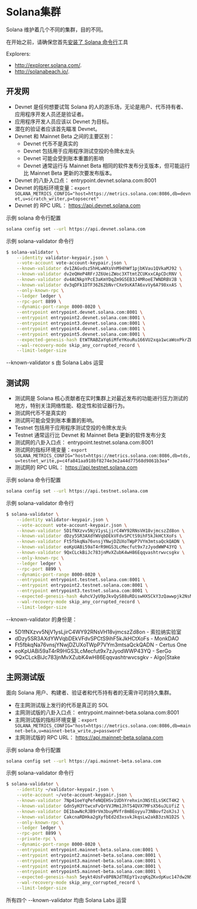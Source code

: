# Solana集群

Solana 维护着几个不同的集群，目的不同。

在开始之前，请确保您首先[安装了 Solana 命令行](https://docs.solana.com/cli/install-solana-cli-tools)工具

Explorers:

- http://explorer.solana.com/.
- http://solanabeach.io/.


## 开发网

- Devnet 是任何想要试驾 Solana 的人的游乐场，无论是用户、代币持有者、应用程序开发人员还是验证者。
- 应用程序开发人员应该以 Devnet 为目标。
- 潜在的验证者应该首先瞄准 Devnet。
- Devnet 和 Mainnet Beta 之间的主要区别：
    - Devnet 代币不是真实的
    - Devnet 包括用于应用程序测试空投的令牌水龙头
    - Devnet 可能会受到账本重置的影响
    - Devnet 通常运行与 Mainnet Beta 相同的软件发布分支版本，但可能运行比 Mainnet Beta 更新的次要发布版本。
- Devnet 的八卦入口点： entrypoint.devnet.solana.com:8001
- Devnet 的指标环境变量：`export SOLANA_METRICS_CONFIG="host=https://metrics.solana.com:8086,db=devnet,u=scratch_writer,p=topsecret"`
- Devnet 的 RPC URL： https://api.devnet.solana.com

示例 solana 命令行配置

```bash
solana config set --url https://api.devnet.solana.com
```

示例 solana-validator 命令行

```bash
$ solana-validator \
    --identity validator-keypair.json \
    --vote-account vote-account-keypair.json \
    --known-validator dv1ZAGvdsz5hHLwWXsVnM94hWf1pjbKVau1QVkaMJ92 \
    --known-validator dv2eQHeP4RFrJZ6UeiZWoc3XTtmtZCUKxxCApCDcRNV \
    --known-validator dv4ACNkpYPcE3aKmYDqZm9G5EB3J4MRoeE7WNDRBVJB \
    --known-validator dv3qDFk1DTF36Z62bNvrCXe9sKATA6xvVy6A798xxAS \
    --only-known-rpc \
    --ledger ledger \
    --rpc-port 8899 \
    --dynamic-port-range 8000-8020 \
    --entrypoint entrypoint.devnet.solana.com:8001 \
    --entrypoint entrypoint2.devnet.solana.com:8001 \
    --entrypoint entrypoint3.devnet.solana.com:8001 \
    --entrypoint entrypoint4.devnet.solana.com:8001 \
    --entrypoint entrypoint5.devnet.solana.com:8001 \
    --expected-genesis-hash EtWTRABZaYq6iMfeYKouRu166VU2xqa1wcaWoxPkrZBG \
    --wal-recovery-mode skip_any_corrupted_record \
    --limit-ledger-size
```

--known-validator s 由 Solana Labs 运营


## 测试网

- 测试网是 Solana 核心贡献者在实时集群上对最近发布的功能进行压力测试的地方，特别关注网络性能、稳定性和验证器行为。
- 测试网代币不是真实的
- 测试网可能会受到账本重置的影响。
- Testnet 包括用于应用程序测试空投的令牌水龙头
- Testnet 通常运行比 Devnet 和 Mainnet Beta 更新的软件发布分支
- 测试网的八卦入口点： entrypoint.testnet.solana.com:8001
- 测试网的指标环境变量：`export SOLANA_METRICS_CONFIG="host=https://metrics.solana.com:8086,db=tds,u=testnet_write,p=c4fa841aa918bf8274e3e2a44d77568d9861b3ea"`
- 测试网的 RPC URL： https://api.testnet.solana.com

示例 solana 命令行配置

```bash
solana config set --url https://api.testnet.solana.com
```

示例 solana-validator 命令行

```bash
$ solana-validator \
    --identity validator-keypair.json \
    --vote-account vote-account-keypair.json \
    --known-validator 5D1fNXzvv5NjV1ysLjirC4WY92RNsVH18vjmcszZd8on \
    --known-validator dDzy5SR3AXdYWVqbDEkVFdvSPCtS9ihF5kJkHCtXoFs \
    --known-validator Ft5fbkqNa76vnsjYNwjDZUXoTWpP7VYm3mtsaQckQADN \
    --known-validator eoKpUABi59aT4rR9HGS3LcMecfut9x7zJyodWWP43YQ \
    --known-validator 9QxCLckBiJc783jnMvXZubK4wH86Eqqvashtrwvcsgkv \
    --only-known-rpc \
    --ledger ledger \
    --rpc-port 8899 \
    --dynamic-port-range 8000-8020 \
    --entrypoint entrypoint.testnet.solana.com:8001 \
    --entrypoint entrypoint2.testnet.solana.com:8001 \
    --entrypoint entrypoint3.testnet.solana.com:8001 \
    --expected-genesis-hash 4uhcVJyU9pJkvQyS88uRDiswHXSCkY3zQawwpjk2NsNY \
    --wal-recovery-mode skip_any_corrupted_record \
    --limit-ledger-size
```

--known-validator 的身份是：
- 5D1fNXzvv5NjV1ysLjirC4WY92RNsVH18vjmcszZd8on - 索拉纳实验室
- dDzy5SR3AXdYWVqbDEkVFdvSPCtS9ihF5kJkHCtXoFs - MonkDAO
- Ft5fbkqNa76vnsjYNwjDZUXoTWpP7VYm3mtsaQckQADN - Certus One
- eoKpUABi59aT4rR9HGS3LcMecfut9x7zJyodWWP43YQ - SerGo
- 9QxCLckBiJc783jnMvXZubK4wH86Eqqvashtrwvcsgkv - Algo|Stake

## 主网测试版

面向 Solana 用户、构建者、验证者和代币持有者的无需许可的持久集群。

- 在主网测试版上发行的代币是真正的 SOL
- 主网测试版的八卦入口点： entrypoint.mainnet-beta.solana.com:8001
- 主网测试版的指标环境变量：`export SOLANA_METRICS_CONFIG="host=https://metrics.solana.com:8086,db=mainnet-beta,u=mainnet-beta_write,p=password"`
- 主网测试版的 RPC URL： https://api.mainnet-beta.solana.com


示例 solana 命令行配置

```bash
solana config set --url https://api.mainnet-beta.solana.com
```

示例 solana-validator 命令行

```bash
$ solana-validator \
    --identity ~/validator-keypair.json \
    --vote-account ~/vote-account-keypair.json \
    --known-validator 7Np41oeYqPefeNQEHSv1UDhYrehxin3NStELsSKCT4K2 \
    --known-validator GdnSyH3YtwcxFvQrVVJMm1JhTS4QVX7MFsX56uJLUfiZ \
    --known-validator DE1bawNcRJB9rVm3buyMVfr8mBEoyyu73NBovf2oXJsJ \
    --known-validator CakcnaRDHka2gXyfbEd2d3xsvkJkqsLw2akB3zsN1D2S \
    --only-known-rpc \
    --ledger ledger \
    --rpc-port 8899 \
    --private-rpc \
    --dynamic-port-range 8000-8020 \
    --entrypoint entrypoint.mainnet-beta.solana.com:8001 \
    --entrypoint entrypoint2.mainnet-beta.solana.com:8001 \
    --entrypoint entrypoint3.mainnet-beta.solana.com:8001 \
    --entrypoint entrypoint4.mainnet-beta.solana.com:8001 \
    --entrypoint entrypoint5.mainnet-beta.solana.com:8001 \
    --expected-genesis-hash 5eykt4UsFv8P8NJdTREpY1vzqKqZKvdpKuc147dw2N9d \
    --wal-recovery-mode skip_any_corrupted_record \
    --limit-ledger-size
```

所有四个 --known-validator 均由 Solana Labs 运营
